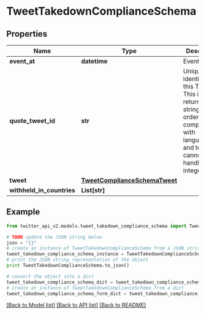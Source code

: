 # TweetTakedownComplianceSchema


## Properties
Name | Type | Description | Notes
------------ | ------------- | ------------- | -------------
**event_at** | **datetime** | Event time. | 
**quote_tweet_id** | **str** | Unique identifier of this Tweet. This is returned as a string in order to avoid complications with languages and tools that cannot handle large integers. | [optional] 
**tweet** | [**TweetComplianceSchemaTweet**](TweetComplianceSchemaTweet.md) |  | 
**withheld_in_countries** | **List[str]** |  | 

## Example

```python
from twitter_api_v2.models.tweet_takedown_compliance_schema import TweetTakedownComplianceSchema

# TODO update the JSON string below
json = "{}"
# create an instance of TweetTakedownComplianceSchema from a JSON string
tweet_takedown_compliance_schema_instance = TweetTakedownComplianceSchema.from_json(json)
# print the JSON string representation of the object
print TweetTakedownComplianceSchema.to_json()

# convert the object into a dict
tweet_takedown_compliance_schema_dict = tweet_takedown_compliance_schema_instance.to_dict()
# create an instance of TweetTakedownComplianceSchema from a dict
tweet_takedown_compliance_schema_form_dict = tweet_takedown_compliance_schema.from_dict(tweet_takedown_compliance_schema_dict)
```
[[Back to Model list]](../README.md#documentation-for-models) [[Back to API list]](../README.md#documentation-for-api-endpoints) [[Back to README]](../README.md)


